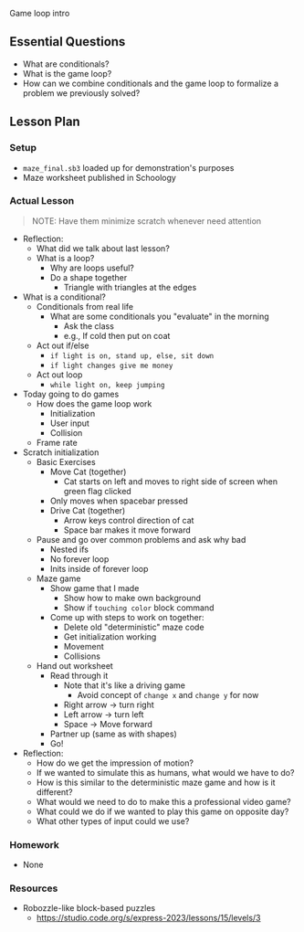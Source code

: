 Game loop intro
## Essential Questions

- What are conditionals?
- What is the game loop?
- How can we combine conditionals and the game loop to formalize a problem we previously solved?

## Lesson Plan

### Setup

- `maze_final.sb3` loaded up for demonstration's purposes
- Maze worksheet published in Schoology

### Actual Lesson

> NOTE: Have them minimize scratch whenever need attention

- Reflection:
    - What did we talk about last lesson?
    - What is a loop?
        - Why are loops useful?
        - Do a shape together
            - Triangle with triangles at the edges
- What is a conditional?
    - Conditionals from real life
        - What are some conditionals you "evaluate" in the morning
            - Ask the class
            - e.g., If cold then put on coat
    - Act out if/else
        - `if light is on, stand up, else, sit down`
        - `if light changes give me money`
    - Act out loop
        - `while light on, keep jumping`
- Today going to do games
    - How does the game loop work
        - Initialization
        - User input
        - Collision
    - Frame rate
- Scratch initialization
    - Basic Exercises
        - Move Cat (together)
            - Cat starts on left and moves to right side of screen when green flag clicked
        - Only moves when spacebar pressed
        - Drive Cat (together)
            - Arrow keys control direction of cat
            - Space bar makes it move forward
    - Pause and go over common problems and ask why bad
        - Nested ifs
        - No forever loop
        - Inits inside of forever loop
    - Maze game
        - Show game that I made
            - Show how to make own background
            - Show if `touching color` block command
        - Come up with steps to work on together:
            - Delete old "deterministic" maze code
            - Get initialization working
            - Movement
            - Collisions
    - Hand out worksheet
        - Read through it
            - Note that it's like a driving game
                - Avoid concept of `change x` and `change y` for now
            - Right arrow -> turn right
            - Left arrow -> turn left
            - Space -> Move forward
        - Partner up (same as with shapes)
        - Go!
- Reflection:
    - How do we get the impression of motion?
    - If we wanted to simulate this as humans, what would we have to do?
    - How is this similar to the deterministic maze game and how is it different?
    - What would we need to do to make this a professional video game?
    - What could we do if we wanted to play this game on opposite day?
    - What other types of input could we use?

### Homework

- None

### Resources

- Robozzle-like block-based puzzles
    - https://studio.code.org/s/express-2023/lessons/15/levels/3
